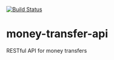 [![Build Status](https://travis-ci.org/jangrott/money-transfer-api.svg?branch=master)](https://travis-ci.org/jangrott/money-transfer-api)

# money-transfer-api
RESTful API for money transfers
